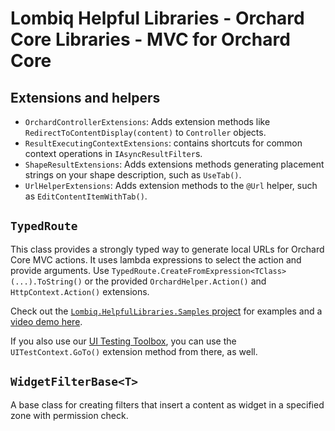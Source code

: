 # Lombiq Helpful Libraries - Orchard Core Libraries - MVC for Orchard Core

## Extensions and helpers

- `OrchardControllerExtensions`: Adds extension methods like `RedirectToContentDisplay(content)` to `Controller` objects.
- `ResultExecutingContextExtensions`: contains shortcuts for common context operations in `IAsyncResultFilter`s.
- `ShapeResultExtensions`: Adds extensions methods generating placement strings on your shape description, such as `UseTab()`.
- `UrlHelperExtensions`: Adds extension methods to the `@Url` helper, such as `EditContentItemWithTab()`.

## `TypedRoute`

This class provides a strongly typed way to generate local URLs for Orchard Core MVC actions. It uses lambda expressions to select the action and provide arguments. Use `TypedRoute.CreateFromExpression<TClass>(...).ToString()` or the provided `OrchardHelper.Action()` and `HttpContext.Action()` extensions.

Check out the [`Lombiq.HelpfulLibraries.Samples` project](../../Lombiq.HelpfulLibraries.Samples) for examples and a [video demo here](https://www.youtube.com/watch?v=_q1kCqkeSE0).

If you also use our [UI Testing Toolbox](https://github.com/Lombiq/UI-Testing-Toolbox/), you can use the `UITestContext.GoTo()` extension method from there, as well.

## `WidgetFilterBase<T>`

A base class for creating filters that insert a content as widget in a specified zone with permission check.
